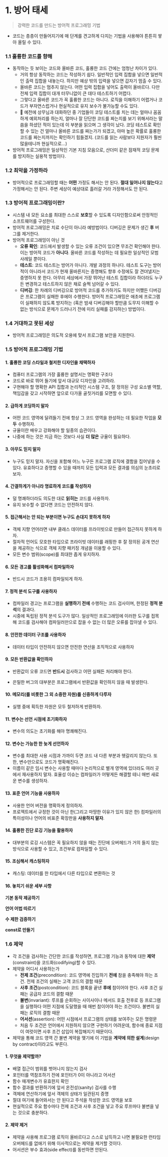 # 1. 방어 태세

> 강력한 코드를 만드는 방어적 프로그래밍 기법

- 코드는 층층이 만들어지기에 매 단계를 견고하게 다지는 기법을 사용해야 튼튼히 쌓아 올릴 수 있다.



### 1.1 훌륭한 코드를 향해

- 동작하는 듯 보이는 코드와 올바른 코드, 훌륭한 코드 간에는 엄청난 차이가 있다.
  - 거의 항상 동작하는 코드는 작성하기 쉽다. 일반적인 입력 집합을 넣으면 일반적인 출력 집합을 내놓는다. 하지만 예상 밖의 입력을 넣으면 갑자기 멈출 수 있다.
  - 올바른 코드는 멈추지 않는다. 어떤 입력 집합을 넣어도 출력이 올바르다. 다만 전체 입력 집합이 대개 터무니없이 큰 데다 테스트하기 어렵다.
  - 그렇다고 올바른 코드가 꼭 훌륭한 코드는 아니다. 로직을 이해하기 어렵거나 코드가 부자연스럽거나 현실적으로 유지 보수가 불가능할 수도 있다.
  - :rabbit: 예전에 상무님과 대화하던 중 기업들이 코딩 테스트를 치는 데는 얼마나 꼼꼼하게 예외처리를 하는지, 얼마나 잘 단단한 코드를 짜는지를 보기 위해서라는 말씀을 하셨던 적이 있는데 이 부분을 읽으며 그 생각이 났다. 코딩 테스트로 확인할 수 있는 건 얼마나 올바른 코드를 짜는가가 되겠고, 아마 높은 확률로 훌륭한 코드를 짜는지까지는 확인하기 힘들겠지. (코드를 읽는 사람보다 지원자가 훨씬 많을테니까 현실적으로...)
- 방어적 프로그래밍은 일상적인 기본 지침 모음으로, 산더미 같은 잠재적 코딩 문제를 방지하는 실용적 방법이다.



### 1.2 최악을 가정하라

- 방어적으로 프로그래밍할 때는 **어떤** 가정도 해서는 안 된다. **절대 일어나지 않는다**고 가정해서는 안 된다. 주변 세상이 예상대로 흘러갈 거라 가정해서도 안 된다.



### 1.3 방어적 프로그래밍이란?

- 시스템 내 모든 요소를 최대한 스스로 **보호**할 수 있도록 디자인함으로써 안정적인 소프트웨어를 구성한다.
- 방어적 프로그래밍은 치료 수단이 아니라 예방법이다. 디버깅은 문제가 생긴 **후** 버그를 제거한다.
- 방어적 프로그래밍이 아닌 것
  - **오류 확인**: 코드에서 발생할 수 있는 오류 조건이 있으면 무조건 확인해야 한다. 이는 방어적 코드가 **아니다**. 올바른 코드를 작성하는 데 필요한 일상적인 모범 사례일 뿐이다.
  - **테스트**: 코드 테스트는 방어가 아니다. 개발 과정의 하나다. 테스트 도구는 방어적이 아니라서 코드가 현재 올바른지는 증명해도 향후 수정에도 잘 견뎌낼지는 증명하지 못 한다. 아무리 세상에서 가장 뛰어난 테스트 집합이라 하더라도 누구든 변경하고 테스트하지 않은 채로 슬쩍 넘어갈 수 있다.
  - **디버깅**: 한 차례의 디버깅으로 방어적 코드를 추가하기도 하지만 어쨌든 디버깅은 프로그램이 실패한 후에야 수행한다. 방어적 프로그래밍은 애초에 프로그램이 실패하지 않도록 방지하는 (혹은 밤새 디버깅해야 할만큼 도무지 이해할 수 없는 방식으로 문제가 드러나기 전에 미리 실패를 감지하는) 방법이다.



### 1.4 거대하고 못된 세상

- 방어적 프로그래밍은 의도적 오용에 맞서 프로그램 보안을 지원한다.



### 1.5 방어적 프로그래밍 기법

#### 1. 훌륭한 코딩 스타일과 철저한 디자인을 채택하자

- 컴퓨터 프로그램의 가장 훌륭한 설명서는 명확한 구조다
- 코드로 바로 뛰어 들기에 앞서 대규모 디자인을 고려하라.
- 구현해야 할 명확한 API 집합과 논리적인 시스템 구조, 잘 정의된 구성 요소별 역할, 책임감을 갖고 시작하면 앞으로 다가올 골칫거리를 모면할 수 있다.

#### 2. 급하게 코딩하지 말자

- 어떤 코드 영역에 달려들기 전에 항상 그 코드 영역을 완성하는 데 필요한 작업을 **모두** 수행하자.
- 규율이란 배우고 강화해야 할 일종의 습관이다.
- 나중에 하는 것은 지금 하는 것보다 사실 **더 많은** 규율이 필요하다.

#### 3. 아무도 믿지 말자

- 누구도 믿지 말자. 자신을 포함해 어느 누구든 프로그램 로직에 결함을 집어넣을 수 있다. 유효하다고 증명할 수 있을 때까지 모든 입력과 모든 결과를 의심의 눈초리로 보자.

#### 4. 간결하게가 아니라 명료하게 코드를 작성하자

- 덜 명쾌하더라도 의도한 대로 **읽히는** 코드를 사용하자.
- 유지 보수할 수 없다면 코드는 안전하지 않다.

#### 5. 접근해서는 안 되는 부분이면 누구도 손대지 못하게 하자

- 객체 지향 언어라면 내부 클래스 데이터를 프라이빗으로 만들어 접근하지 못하게 하자.
- 절차적 언어도 모호한 타입으로 프라이빗 데이터를 래핑한 후 잘 정의된 공개 연산을 제공하는 식으로 객체 지향 패키징 개념을 이용할 수 있다.
- 모든 변수 범위(scope)를 최대한 좁게 유지하자.

#### 6. 모든 경고를 활성화해서 컴파일하자

- 반드시 코드가 조용히 컴파일되게 하자.

#### 7. 정적 분석 도구를 사용하자

- 컴파일러 경고는 프로그램을 **실행하기 전에** 수행하는 코드 검사이며, 한정된 **정적 분석**의 결과다.
- 시중에 독립된 정적 분석 도구가 많다. 일상적인 프로그래밍에 이러한 도구를 접목해 코드를 검사해야 컴파일러만으로 잡을 수 없는 더 많은 오류를 잡아낼 수 있다.

#### 8. 안전한 데이터 구조를 사용하자

- 데이터 타입이 안전하지 않으면 안전한 연산을 조직적으로 사용하자

#### 9. 모든 반환값을 확인하자

- 반환값이 오류 코드면 **반드시** 검사하고 어떤 실패든 처리해야 한다.

- 은밀한 버그의 대부분은 프로그램에서 반환값을 확인하지 않을 때 발생한다.

#### 10. 메모리(를 비롯한 그 외 소중한 자원)를 신중하게 다루자

- 실행 중에 획득한 자원은 모두 철저하게 반환하자.

#### 11. 변수는 선언 시점에 초기화하자

- 변수의 의도는 초기화를 해야 명쾌해진다.

#### 12. 변수는 가능한 한 늦게 선언하자

- 변수를 최대한 사용 시점과 가까이 두면 코드 내 다른 부분과 헷갈리지 않는다. 또한, 변수만으로도 코드가 명확해진다.
- 이름이 같은 임시 변수는 사용할 때마다 논리적으로 별개 영역에 있더라도 여러 곳에서 재사용하지 말자. 효율성 이슈는 컴파일러가 어떻게든 해결할 테니 매번 새로운 변수를 생성하자.

#### 13. 표준 언어 기능을 사용하자

- 사용한 언어 버전을 명확하게 정의하자.
- 프로젝트에서 규정한 것이 아닌 한(그리고 마땅한 이유가 있지 않은 한) 컴파일러의 특이성이나 언어의 비표준 확장판을 **사용하지 말자**.

#### 14. 훌륭한 진단 로깅 기능을 활용하자

- 대부분의 로깅 시스템은 꼭 필요하지 않을 때는 진단에 오버헤드가 거의 들지 않는 방식으로 사용할 수 있고, 조건부로 컴파일할 수 있다.

#### 15. 조심해서 캐스팅하자

- 캐스팅: 데이터를 한 타입에서 다른 타입으로 변환하는 것

#### 16. 놓치기 쉬운 세부 사항

**기본 동작 제공하기**

**언어 어법 따르기**

**수 제한 검증하기**

**const로 만들기**



### 1.6 제약

- 각 조건을 검사하는 간단한 코드를 작성하면, 프로그램 기능과 동작에 대한 **제약**(constraint)을 코드화(codifying)할 수 있다.
- 제약을 어디서 사용하는가
  - **전제 조건**(precondition): 코드 영역에 진입하기 **전에** 참을 충족해야 하는 조건. 전제 조건의 실패는 고객 코드의 결함 때문
  - **사후 조건**(postcondition): 코드 블록을 끝낸 **후에** 참이어야 한다. 사후 조건 실패는 공급자 코드의 결함 때문
  - **불변**(invariant): 루프를 순회하는 사이사이나 메서드 호출 전후로 등 프로그램을 실행하다 어떤 지점에 도달했을 때 매번 참이어야 하는 조건이다. 불변의 실패는 로직의 결함 때문
  - **어서션**(assertion): 어떤 시점에서 프로그램의 상태를 보여주는 모든 명령문
  - 처음 두 조건은 언어에서 지원하지 않으면 구현하기 어려운데, 함수에 종료 지점이 여럿이면 사후 조건 삽입이 복잡해지기 때문이다.
- 제약을 통해 코드 영역 간 불변 계약을 맺기에 이 기법을 **계약에 의한 설계**(design by contract)이라고도 부른다.

#### 1. 무엇을 제약할까?

- 배열 접근이 범위를 벗어나지 않는지 검사
- 포인터를 역참조하기 전에 포인터가 0이 아니라고 어서션
- 함수 매개변수가 유효한지 확인
- 함수 결과를 반환하기에 앞서 온전성(sanity) 검사를 수행
- 객체에 연산하기에 앞서 객체의 상태가 일관된지 증명
- 절대 여기에 들어와서는 안 된다고 주석을 작성한 코드 영역을 보호
- 현실적으로 주요 함수마다 전제 조건과 사후 조건을 넣고 주요 루프마다 불변을 넣는 것으로 충분하다.

#### 2. 제약 제거

- 제약을 사용해 프로그램 로직이 올바르다고 스스로 납득하고 나면 불필요한 런타임 오버헤드를 없애기 위해 이사적으로는 제약을 제거할 것이다.
- 어서션은 부수 효과(side effect)를 동반하면 안된다.

